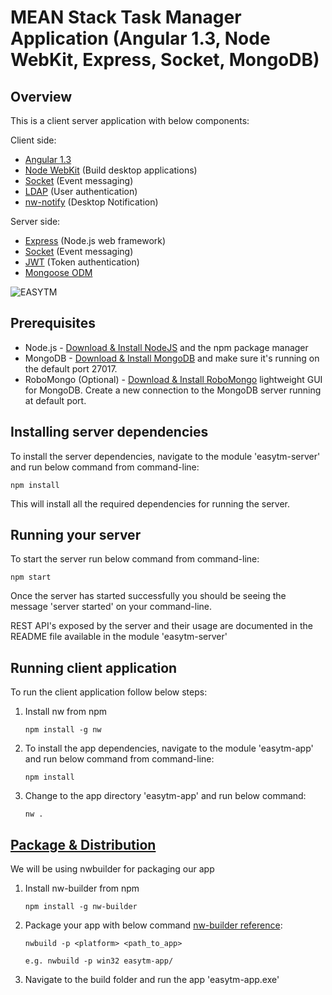 # MEAN Stack Task Manager Application (Angular 1.3, Node WebKit, Express, Socket, MongoDB)

## Overview

This is a client server application with below components:

Client side:
  - [Angular 1.3](http://devdocs.io/angularjs~1.3/)
  - [Node WebKit](https://github.com/nwjs/nw.js/) (Build desktop applications)
  - [Socket](https://socket.io/) (Event messaging)
  - [LDAP](http://ldapjs.org/) (User authentication)
  - [nw-notify](https://github.com/cgrossde/nw-notify) (Desktop Notification)

Server side:
  - [Express](https://expressjs.com/) (Node.js web framework)
  - [Socket](https://socket.io/) (Event messaging)
  - [JWT](https://jwt.io/) (Token authentication)
  - [Mongoose ODM](http://mongoosejs.com/)


![EASYTM](https://i.imgur.com/uS3Dnui.gif)

## Prerequisites

  - Node.js - [Download & Install NodeJS](https://nodejs.org/en/download/) and the npm package manager
  - MongoDB - [Download & Install MongoDB](https://www.mongodb.com/download-center#community) and make sure it's running on the default port 27017.
  - RoboMongo (Optional) - [Download & Install RoboMongo](https://robomongo.org/) lightweight GUI for MongoDB. Create a new connection to the MongoDB server running at default port.

## Installing server dependencies

To install the server dependencies, navigate to the module 'easytm-server' and run below command from command-line:

```
npm install
```

This will install all the required dependencies for running the server.

## Running your server

To start the server run below command from command-line:

```
npm start
```

Once the server has started successfully you should be seeing the message 'server started' on your command-line.

REST API's exposed by the server and their usage are documented in the README file available in the module 'easytm-server'

## Running client application

To run the client application follow below steps:

1.  Install nw from npm
    ```
    npm install -g nw
    ```
2. To install the app dependencies, navigate to the module 'easytm-app' and run below command from command-line:

   ```
   npm install
   ```
3. Change to the app directory 'easytm-app' and run below command:
    ```
    nw .
    ```

## [Package & Distribution](https://github.com/nwjs/nw.js/wiki/how-to-package-and-distribute-your-apps)

We will be using nwbuilder for packaging our app

1. Install nw-builder from npm
   ```
   npm install -g nw-builder
   ```
2. Package your app with below command [nw-builder reference](https://github.com/nwjs-community/nw-builder):
   ```
   nwbuild -p <platform> <path_to_app>

   e.g. nwbuild -p win32 easytm-app/
   ```
   
3. Navigate to the build folder and run the app 'easytm-app.exe'